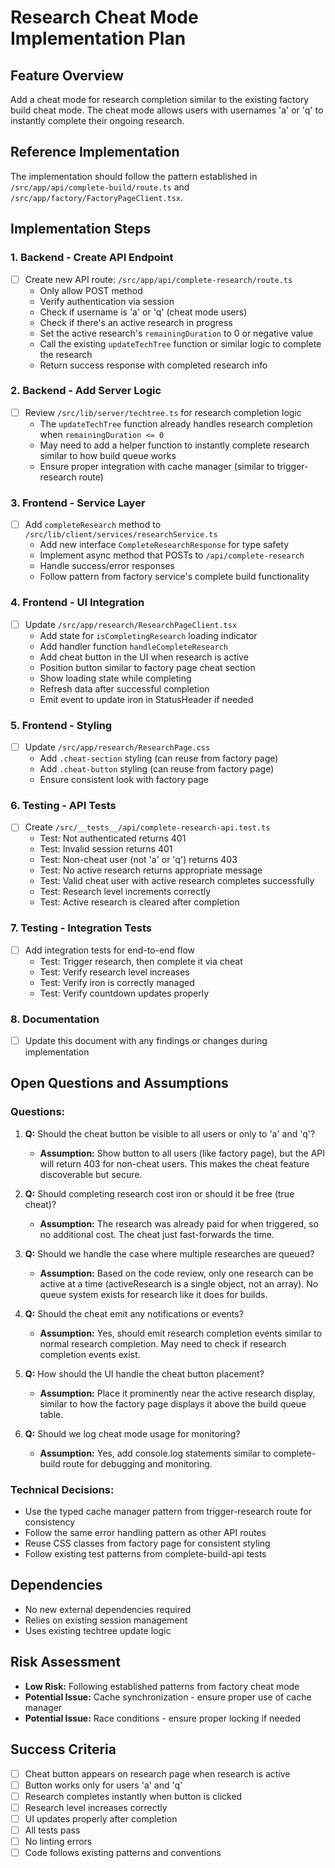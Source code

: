 # Research Cheat Mode Implementation Plan

## Feature Overview
Add a cheat mode for research completion similar to the existing factory build cheat mode. The cheat mode allows users with usernames 'a' or 'q' to instantly complete their ongoing research.

## Reference Implementation
The implementation should follow the pattern established in `/src/app/api/complete-build/route.ts` and `/src/app/factory/FactoryPageClient.tsx`.

## Implementation Steps

### 1. Backend - Create API Endpoint
- [ ] Create new API route: `/src/app/api/complete-research/route.ts`
  - Only allow POST method
  - Verify authentication via session
  - Check if username is 'a' or 'q' (cheat mode users)
  - Check if there's an active research in progress
  - Set the active research's `remainingDuration` to 0 or negative value
  - Call the existing `updateTechTree` function or similar logic to complete the research
  - Return success response with completed research info

### 2. Backend - Add Server Logic
- [ ] Review `/src/lib/server/techtree.ts` for research completion logic
  - The `updateTechTree` function already handles research completion when `remainingDuration <= 0`
  - May need to add a helper function to instantly complete research similar to how build queue works
  - Ensure proper integration with cache manager (similar to trigger-research route)

### 3. Frontend - Service Layer
- [ ] Add `completeResearch` method to `/src/lib/client/services/researchService.ts`
  - Add new interface `CompleteResearchResponse` for type safety
  - Implement async method that POSTs to `/api/complete-research`
  - Handle success/error responses
  - Follow pattern from factory service's complete build functionality

### 4. Frontend - UI Integration
- [ ] Update `/src/app/research/ResearchPageClient.tsx`
  - Add state for `isCompletingResearch` loading indicator
  - Add handler function `handleCompleteResearch`
  - Add cheat button in the UI when research is active
  - Position button similar to factory page cheat section
  - Show loading state while completing
  - Refresh data after successful completion
  - Emit event to update iron in StatusHeader if needed

### 5. Frontend - Styling
- [ ] Update `/src/app/research/ResearchPage.css`
  - Add `.cheat-section` styling (can reuse from factory page)
  - Add `.cheat-button` styling (can reuse from factory page)
  - Ensure consistent look with factory page

### 6. Testing - API Tests
- [ ] Create `/src/__tests__/api/complete-research-api.test.ts`
  - Test: Not authenticated returns 401
  - Test: Invalid session returns 401
  - Test: Non-cheat user (not 'a' or 'q') returns 403
  - Test: No active research returns appropriate message
  - Test: Valid cheat user with active research completes successfully
  - Test: Research level increments correctly
  - Test: Active research is cleared after completion

### 7. Testing - Integration Tests
- [ ] Add integration tests for end-to-end flow
  - Test: Trigger research, then complete it via cheat
  - Test: Verify research level increases
  - Test: Verify iron is correctly managed
  - Test: Verify countdown updates properly

### 8. Documentation
- [ ] Update this document with any findings or changes during implementation

## Open Questions and Assumptions

### Questions:
1. **Q:** Should the cheat button be visible to all users or only to 'a' and 'q'?
   - **Assumption:** Show button to all users (like factory page), but the API will return 403 for non-cheat users. This makes the cheat feature discoverable but secure.

2. **Q:** Should completing research cost iron or should it be free (true cheat)?
   - **Assumption:** The research was already paid for when triggered, so no additional cost. The cheat just fast-forwards the time.

3. **Q:** Should we handle the case where multiple researches are queued?
   - **Assumption:** Based on the code review, only one research can be active at a time (activeResearch is a single object, not an array). No queue system exists for research like it does for builds.

4. **Q:** Should the cheat emit any notifications or events?
   - **Assumption:** Yes, should emit research completion events similar to normal research completion. May need to check if research completion events exist.

5. **Q:** How should the UI handle the cheat button placement?
   - **Assumption:** Place it prominently near the active research display, similar to how the factory page displays it above the build queue table.

6. **Q:** Should we log cheat mode usage for monitoring?
   - **Assumption:** Yes, add console.log statements similar to complete-build route for debugging and monitoring.

### Technical Decisions:
- Use the typed cache manager pattern from trigger-research route for consistency
- Follow the same error handling pattern as other API routes
- Reuse CSS classes from factory page for consistent styling
- Follow existing test patterns from complete-build-api tests

## Dependencies
- No new external dependencies required
- Relies on existing session management
- Uses existing techtree update logic

## Risk Assessment
- **Low Risk:** Following established patterns from factory cheat mode
- **Potential Issue:** Cache synchronization - ensure proper use of cache manager
- **Potential Issue:** Race conditions - ensure proper locking if needed

## Success Criteria
- [ ] Cheat button appears on research page when research is active
- [ ] Button works only for users 'a' and 'q'
- [ ] Research completes instantly when button is clicked
- [ ] Research level increases correctly
- [ ] UI updates properly after completion
- [ ] All tests pass
- [ ] No linting errors
- [ ] Code follows existing patterns and conventions
